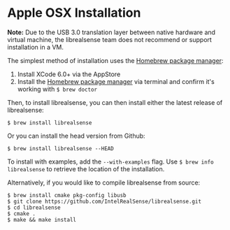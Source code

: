 # Apple OSX Installation  

**Note:** Due to the USB 3.0 translation layer between native hardware and virtual machine, the librealsense team does not recommend or support installation in a VM.

The simplest method of installation uses the [Homebrew package manager](http://brew.sh/):

 1. Install XCode 6.0+ via the AppStore
 2. Install the [Homebrew package manager](http://brew.sh/) via terminal and confirm it's working with ```$ brew doctor```

Then, to install librealsense, you can then install either the latest release of librealsense:

    $ brew install librealsense

Or you can install the head version from Github:

    $ brew install librealsense --HEAD

To install with examples, add the ```--with-examples``` flag. Use ```$ brew info librealsense``` to retrieve the location of the installation.

Alternatively, if you would like to compile librealsense from source:

    $ brew install cmake pkg-config libusb
    $ git clone https://github.com/IntelRealSense/librealsense.git
    $ cd librealsense
    $ cmake .
    $ make && make install
